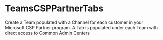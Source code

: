 # TeamsCSPPartnerTabs
Create a Team populated with a Channel for each customer in your Microsoft CSP Partner program. A Tab is populated under each Team with direct access to Common Admin Centers
